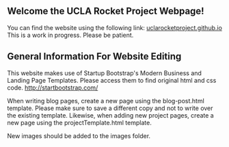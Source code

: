 ## Welcome the UCLA Rocket Project Webpage! 

You can find the website using the following link: <a href = http://uclarocketproject.github.io /> uclarocketproject.github.io </a>
This is a work in progress. Please be patient. 

## General Information For Website Editing

This website makes use of Startup Bootstrap's Modern Business and Landing Page Templates. Please access them to find original html and css code. <a href = http://startbootstrap.com/> http://startbootstrap.com/ </a>
<br>

When writing blog pages, create a new page using the blog-post.html template. Please make sure to save a different copy and not to write over the existing template. Likewise, when adding new project pages, create a new page using the projectTemplate.html template. 
<br>

New images should be added to the images folder.





